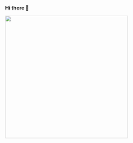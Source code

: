 ### Hi there 👋

<div id="header" align="left">
  <img src="https://media.giphy.com/media/11e56tPCqD9kjK/giphy.gif" width="400"/>
</div>
